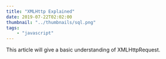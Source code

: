 ```yaml
---
title: "XMLHttp Explained"
date: 2019-07-22T02:02:00
thumbnail: "../thumbnails/sql.png"
tags:
    - "javascript"
---
```


This article will give a basic understanding of XMLHttpRequest.